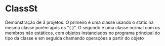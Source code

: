 # ClassSt
Demonstração de 3 projetos. O primeiro é uma classe usando o static na mesma classe porém após os "{ }". O segundo é uma classe normal com os membros não estáticos, com objetos instanciados no programa principal do tipo da classe e em seguida chamando operações a partir do objeto 
